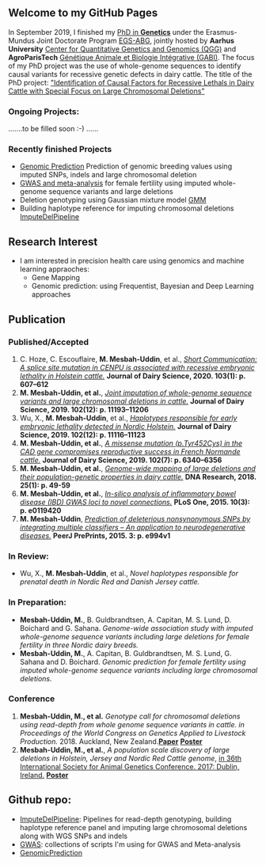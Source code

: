 ## Welcome to my GitHub Pages
In September 2019, I finished my [PhD in **Genetics**](http://pure.au.dk/portal/en/persons/md-mesbah-uddin(fa7659dc-95ae-430a-a82a-1aa9515ec6fd).html) under the Erasmus-Mundus Joint Doctorate Program [EGS-ABG](http://www.egsabg.eu/), jointly hosted by **Aarhus University** [Center for Quantitative Genetics and Genomics (QGG)](http://mbg.au.dk/en/research/research-centres/center-for-quantitative-genetics-and-genomics/) and **AgroParisTech** [Génétique Animale et Biologie Intégrative (GABI)](https://www6.jouy.inra.fr/gabi/). 
The focus of my PhD project was the use of whole-genome sequences to identify causal variants for recessive genetic defects in dairy cattle.
The title of the PhD project: ["Identification of Causal Factors for Recessive Lethals in Dairy Cattle with Special Focus on Large Chromosomal Deletions"](https://pure.au.dk/portal/en/persons/md-mesbah-uddin(fa7659dc-95ae-430a-a82a-1aa9515ec6fd)/publications/identification-of-causal-factors-for-recessive-lethals-in-dairy-cattle-with-special-focus-on-large-chromosomal-deletions(b8ea91a8-3983-4cb6-98f1-e599f80bb194).html)
### Ongoing Projects:
.......to be filled soon :-) ......
 
### Recently finished Projects
* [Genomic Prediction](https://github.com/MMesbahU/genomic_prediction.git) Prediction of genomic breeding values using imputed SNPs, indels and large chromosomal deletion
* [GWAS and meta-analysis](https://github.com/MMesbahU/gwas_in_cattle) for female fertility using imputed whole-genome sequence variants and large deletions
* Deletion genotyping using Gaussian mixture model [GMM](https://github.com/MMesbahU/ImputeDelPipeline/tree/master/read_Depth_genotyping)
* Building haplotype reference for imputing chromosomal deletions [ImputeDelPipeline](https://github.com/MMesbahU/ImputeDelPipeline)

## Research Interest
* I am interested in precision health care using genomics and machine learning appraoches: 
  * Gene Mapping
  * Genomic prediction: using Frequentist, Bayesian and Deep Learning approaches

## Publication
### Published/Accepted
1. C. Hoze, C. Escouflaire, **M. Mesbah-Uddin**, et al., [*Short Communication: A splice site mutation in CENPU is associated with recessive embryonic lethality in Holstein cattle.*](https://doi.org/10.3168/jds.2019-17056) **Journal of Dairy Science, 2020. 103(1): p. 607–612**
2. **M. Mesbah-Uddin, et al.**, [*Joint imputation of whole-genome sequence variants and large chromosomal deletions in cattle.*](https://doi.org/10.3168/jds.2019-16946) **Journal of Dairy Science, 2019. 102(12): p. 11193–11206**
3. Wu, X., **M. Mesbah-Uddin**, et al., [*Haplotypes responsible for early embryonic lethality detected in Nordic Holstein.*](https://doi.org/10.3168/jds.2019-16651) **Journal of Dairy Science, 2019. 102(12): p. 11116–11123**
4. **M. Mesbah-Uddin, et al.**, [*A missense mutation (p.Tyr452Cys) in the CAD gene compromises reproductive success in French Normande cattle.*](https://doi.org/10.3168/jds.2018-16100) **Journal of Dairy Science, 2019. 102(7): p. 6340–6356**
5. **M. Mesbah-Uddin, et al.**, [*Genome-wide mapping of large deletions and their population-genetic properties in dairy cattle.*](https://doi.org/10.1093/dnares/dsx037) **DNA Research, 2018. 25(1): p. 49-59**
6. **M. Mesbah-Uddin, et al.**, [*In-silico analysis of inflammatory bowel disease (IBD) GWAS loci to novel connections.*](https://doi.org/10.1371/journal.pone.0119420) **PLoS One, 2015. 10(3): p. e0119420**
7. **M. Mesbah-Uddin**, [*Prediction of deleterious nonsynonymous SNPs by integrating multiple classifiers – An application to neurodegenerative diseases.*](https://doi.org/10.7287/peerj.preprints.994v1) **PeerJ PrePrints, 2015. 3: p. e994v1**

### In Review:
* Wu, X., **M. Mesbah-Uddin**, et al., *Novel haplotypes responsible for prenatal death in Nordic Red and Danish Jersey cattle.*

### In Preparation:
* **Mesbah-Uddin, M.**, B. Guldbrandtsen, A. Capitan, M. S. Lund, D. Boichard and G. Sahana. *Genome-wide association study with imputed whole-genome sequence variants including large deletions for female fertility in three Nordic dairy breeds.*
* **Mesbah-Uddin, M.**, A. Capitan, B. Guldbrandtsen, M. S. Lund, G. Sahana and D. Boichard. *Genomic prediction for female fertility using imputed whole-genome sequence variants including large chromosomal deletions.*

### Conference
1. **Mesbah-Uddin, M., et al.** *Genotype call for chromosomal deletions using read-depth from whole genome sequence variants in cattle. in Proceedings of the World Congress on Genetics Applied to Livestock Production.* 2018. Auckland, New Zealand.[**Paper**](https://github.com/MMesbahU/MMesbahU.github.io/blob/master/pdfs/Mesbah-Uddin%2C%20M.%20et%20al.%20WCGALP%202018.pdf) [**Poster**](https://github.com/MMesbahU/MMesbahU.github.io/blob/master/pdfs/poster_MMU%20et%20al%20WCGALP2018.pdf)
2. **Mesbah-Uddin, M., et al.**, *A population scale discovery of large deletions in Holstein, Jersey and Nordic Red Cattle genome*, [in 36th International Society for Animal Genetics Conference. 2017: Dublin, Ireland.](http://www.isag.us/Docs/Proceedings/ISAG2017_Proceedings.pdf?v3) [**Poster**](https://github.com/MMesbahU/MMesbahU.github.io/blob/master/pdfs/Mesbah-Uddin_et_al_2017_36th_ISAG_Dublin_Ireland.pdf)

## Github repo:
* [ImputeDelPipeline](https://github.com/MMesbahU/ImputeDelPipeline): Pipelines for read-depth genotyping, building haplotype reference panel and imputing large chromosomal deletions along with WGS SNPs and indels
* [GWAS](https://github.com/MMesbahU/gwas_in_cattle): collections of scripts I'm using for GWAS and Meta-analysis
* [GenomicPrediction](https://github.com/MMesbahU/genomic_prediction.git)

